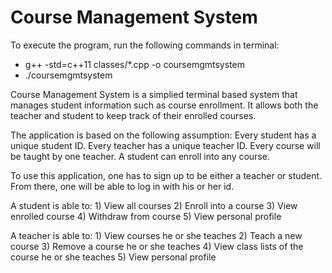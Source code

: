 # Course Management System

To execute the program, run the following commands in terminal:
- g++ -std=c++11 classes/*.cpp -o coursemgmtsystem
- ./coursemgmtsystem

Course Management System is a simplied terminal based system that manages student information such as course enrollment. It allows both the teacher and student to keep track of their enrolled courses.

The application is based on the following assumption:
Every student has a unique student ID.
Every teacher has a unique teacher ID.
Every course will be taught by one teacher.
A student can enroll into any course.

To use this application, one has to sign up to be either a teacher or student. From there, one will be able to log in with his or her id.

A student is able to:
	1) View all courses
	2) Enroll into a course
	3) View enrolled course
	4) Withdraw from course
	5) View personal profile

A teacher is able to:
	1) View courses he or she teaches
	2) Teach a new course
	3) Remove a course he or she teaches
	4) View class lists of the course he or she teaches
	5) View personal profile